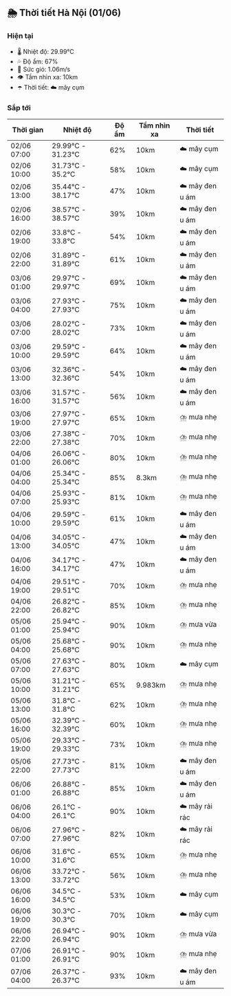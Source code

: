## 🌦️ Thời tiết Hà Nội (01/06)

### Hiện tại

- 🌡️ Nhiệt độ: 29.99℃
- 💦 Độ ẩm: 67%
- 💨 Sức gió: 1.06m/s
- 👁️ Tầm nhìn xa: 10km
- ☂️ Thời tiết: ☁️ mây cụm

### Sắp tới

| Thời gian | Nhiệt độ | Độ ẩm | Tầm nhìn xa | Thời tiết |
| --- | --- | --- | --- | --- |
| 02/06 07:00 | 29.99℃ - 31.23℃ | 62% | 10km | ☁️ mây cụm |
| 02/06 10:00 | 31.73℃ - 35.2℃ | 58% | 10km | ☁️ mây cụm |
| 02/06 13:00 | 35.44℃ - 38.17℃ | 47% | 10km | ☁️ mây đen u ám |
| 02/06 16:00 | 38.57℃ - 38.57℃ | 39% | 10km | ☁️ mây đen u ám |
| 02/06 19:00 | 33.8℃ - 33.8℃ | 54% | 10km | ☁️ mây đen u ám |
| 02/06 22:00 | 31.89℃ - 31.89℃ | 61% | 10km | ☁️ mây đen u ám |
| 03/06 01:00 | 29.97℃ - 29.97℃ | 69% | 10km | ☁️ mây đen u ám |
| 03/06 04:00 | 27.93℃ - 27.93℃ | 75% | 10km | ☁️ mây đen u ám |
| 03/06 07:00 | 28.02℃ - 28.02℃ | 73% | 10km | ☁️ mây đen u ám |
| 03/06 10:00 | 29.59℃ - 29.59℃ | 64% | 10km | ☁️ mây đen u ám |
| 03/06 13:00 | 32.36℃ - 32.36℃ | 54% | 10km | ☁️ mây đen u ám |
| 03/06 16:00 | 31.57℃ - 31.57℃ | 56% | 10km | ☁️ mây đen u ám |
| 03/06 19:00 | 27.97℃ - 27.97℃ | 65% | 10km | ⛈️ mưa nhẹ |
| 03/06 22:00 | 27.38℃ - 27.38℃ | 70% | 10km | ⛈️ mưa nhẹ |
| 04/06 01:00 | 26.06℃ - 26.06℃ | 80% | 10km | ⛈️ mưa nhẹ |
| 04/06 04:00 | 25.34℃ - 25.34℃ | 85% | 8.3km | ⛈️ mưa nhẹ |
| 04/06 07:00 | 25.93℃ - 25.93℃ | 81% | 10km | ⛈️ mưa nhẹ |
| 04/06 10:00 | 29.59℃ - 29.59℃ | 61% | 10km | ☁️ mây đen u ám |
| 04/06 13:00 | 34.05℃ - 34.05℃ | 47% | 10km | ☁️ mây đen u ám |
| 04/06 16:00 | 34.17℃ - 34.17℃ | 47% | 10km | ☁️ mây đen u ám |
| 04/06 19:00 | 29.51℃ - 29.51℃ | 70% | 10km | ⛈️ mưa nhẹ |
| 04/06 22:00 | 26.82℃ - 26.82℃ | 85% | 10km | ⛈️ mưa nhẹ |
| 05/06 01:00 | 25.94℃ - 25.94℃ | 90% | 10km | ⛈️ mưa vừa |
| 05/06 04:00 | 25.68℃ - 25.68℃ | 90% | 10km | ⛈️ mưa nhẹ |
| 05/06 07:00 | 27.63℃ - 27.63℃ | 80% | 10km | ☁️ mây cụm |
| 05/06 10:00 | 31.21℃ - 31.21℃ | 65% | 9.983km | ⛈️ mưa nhẹ |
| 05/06 13:00 | 31.8℃ - 31.8℃ | 62% | 10km | ⛈️ mưa nhẹ |
| 05/06 16:00 | 32.39℃ - 32.39℃ | 60% | 10km | ⛈️ mưa nhẹ |
| 05/06 19:00 | 29.33℃ - 29.33℃ | 73% | 10km | ⛈️ mưa nhẹ |
| 05/06 22:00 | 27.73℃ - 27.73℃ | 81% | 10km | ☁️ mây đen u ám |
| 06/06 01:00 | 26.88℃ - 26.88℃ | 85% | 10km | ☁️ mây đen u ám |
| 06/06 04:00 | 26.1℃ - 26.1℃ | 90% | 10km | ☁️ mây rải rác |
| 06/06 07:00 | 27.96℃ - 27.96℃ | 82% | 10km | ☁️ mây rải rác |
| 06/06 10:00 | 31.6℃ - 31.6℃ | 65% | 10km | ⛈️ mưa nhẹ |
| 06/06 13:00 | 33.72℃ - 33.72℃ | 56% | 10km | ⛈️ mưa nhẹ |
| 06/06 16:00 | 34.5℃ - 34.5℃ | 53% | 10km | ☁️ mây cụm |
| 06/06 19:00 | 30.3℃ - 30.3℃ | 70% | 10km | ☁️ mây cụm |
| 06/06 22:00 | 26.94℃ - 26.94℃ | 90% | 10km | ⛈️ mưa vừa |
| 07/06 01:00 | 26.91℃ - 26.91℃ | 90% | 10km | ⛈️ mưa nhẹ |
| 07/06 04:00 | 26.37℃ - 26.37℃ | 93% | 10km | ☁️ mây đen u ám |
